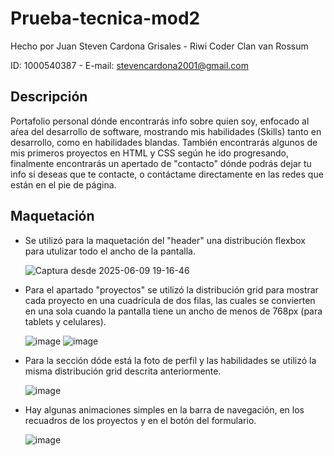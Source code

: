 # Prueba-tecnica-mod2

Hecho por Juan Steven Cardona Grisales - Riwi Coder Clan van Rossum

ID: 1000540387 - E-mail: stevencardona2001@gmail.com

## Descripción

Portafolio personal dónde encontrarás info sobre quien soy, enfocado al aŕea del desarrollo de software, mostrando mis habilidades (Skills) tanto en desarrollo, como en habilidades blandas. También encontrarás algunos de mis primeros proyectos en HTML y CSS según he ido progresando, finalmente encontrarás un apertado de "contacto" dónde podrás dejar tu info si deseas que te contacte, o contáctame directamente en las redes que están en el pie de página.

## Maquetación

- Se utilizó para la maquetación del "header" una distribución flexbox para utulizar todo el ancho de la pantalla.

  ![Captura desde 2025-06-09 19-16-46](https://github.com/user-attachments/assets/7e06bb17-512b-47e0-9f40-03c92b3097a0)

- Para el apartado "proyectos" se utilizó la distribución grid para mostrar cada proyecto en una cuadrícula de dos filas, las cuales se convierten en una sola cuando la pantalla tiene un ancho de menos de 768px (para tablets y celulares).

  ![image](https://github.com/user-attachments/assets/06750f2b-076d-441c-81e5-1aec15d7b1b0)
  ![image](https://github.com/user-attachments/assets/6311bfc6-5ee4-4671-980f-ab3b16cf7314)

- Para la sección dóde está la foto de perfil y las habilidades se utilizó la misma distribución grid descrita anteriormente.

  ![image](https://github.com/user-attachments/assets/862362c4-e488-420e-8670-54bb019fb84b)

- Hay algunas animaciones simples en la barra de navegación, en los recuadros de los proyectos y en el botón del formulario.

  ![image](https://github.com/user-attachments/assets/ac35c7aa-8823-47a4-afcf-b90ef894f3a4)


